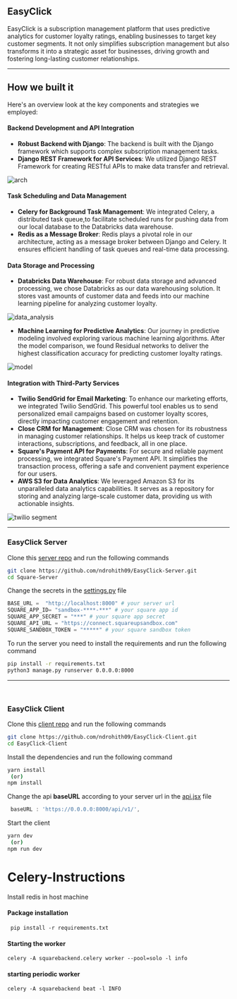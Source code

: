 ## EasyClick 

EasyClick is a subscription management platform that uses predictive analytics for customer loyalty ratings, enabling businesses to target key customer segments. It not only simplifies subscription management but also transforms it into a strategic asset for businesses, driving growth and fostering long-lasting customer relationships.

---
## How we built it

Here's an overview look at the key components and strategies we employed:

#### Backend Development and API Integration
- **Robust Backend with Django**: The backend is built with the Django framework which supports complex subscription management tasks.
- **Django REST Framework for API Services**: We utilized Django REST Framework for creating RESTful APIs to make data transfer and retrieval.

![arch](https://github.com/ndrohith09/EasyClick-Client/assets/75234968/241fa5b7-e266-446d-a468-cab250758c33)

#### Task Scheduling and Data Management
- **Celery for Background Task Management**: We integrated Celery, a distributed task queue,to facilitate scheduled runs for pushing data from our local database to the Databricks data warehouse. 
- **Redis as a Message Broker**: Redis plays a pivotal role in our architecture, acting as a message broker between Django and Celery. It ensures efficient handling of task queues and real-time data processing.

#### Data Storage and Processing
- **Databricks Data Warehouse**: For robust data storage and advanced processing, we chose Databricks as our data warehousing solution. It stores vast amounts of customer data and feeds into our machine learning pipeline for analyzing customer loyalty.

![data_analysis](https://github.com/ndrohith09/EasyClick-Client/assets/75234968/7c761a94-1882-47a9-aa74-9f65bd8c355a)

- **Machine Learning for Predictive Analytics**: Our journey in predictive modeling involved exploring various machine learning algorithms. After the model comparison, we found Residual networks to deliver the highest classification accuracy for predicting customer loyalty ratings.

![model](https://github.com/ndrohith09/EasyClick-Client/assets/75234968/925797c6-d459-40d5-b949-e4bb450914d9)

#### Integration with Third-Party Services
- **Twilio SendGrid for Email Marketing**: To enhance our marketing efforts, we integrated Twilio SendGrid. This powerful tool enables us to send personalized email campaigns based on customer loyalty scores, directly impacting customer engagement and retention.
- **Close CRM for Management**: Close CRM was chosen for its robustness in managing customer relationships. It helps us keep track of customer interactions, subscriptions, and feedback, all in one place.
- **Square's Payment API for Payments**: For secure and reliable payment processing, we integrated Square's Payment API. It simplifies the transaction process, offering a safe and convenient payment experience for our users.
- **AWS S3 for Data Analytics**: We leveraged Amazon S3 for its unparalleled data analytics capabilities. It serves as a repository for storing and analyzing large-scale customer data, providing us with actionable insights.

![twilio segment](https://github.com/ndrohith09/EasyClick-Client/assets/73429989/625d06ba-af59-4409-af81-3d8b0d8068c0)

---

### EasyClick Server 

Clone this [server repo](https://github.com/ndrohith09/EasyClick-Server) and run the following commands 
````bash
git clone https://github.com/ndrohith09/EasyClick-Server.git
cd Square-Server
````
Change the secrets in the [settings.py](https://github.com/ndrohith09/EasyClick-Server/blob/main/squarebackend/settings.py) file
```python 
BASE_URL =  "http://localhost:8000" # your server url
SQUARE_APP_ID= "sandbox-****-***" # your square app id
SQUARE_APP_SECRET = "***" # your square app secret
SQUARE_API_URL = "https://connect.squareupsandbox.com"
SQUARE_SANDBOX_TOKEN = "*****" # your square sandbox token

```

To run the server you need to install the requirements and run the following command
```bash
pip install -r requirements.txt
python3 manage.py runserver 0.0.0.0:8000
```

<hr />
<br />

### EasyClick Client

Clone this [client repo](https://github.com/ndrohith09/EasyClick-Client) and run the following commands 

````bash
git clone https://github.com/ndrohith09/EasyClick-Client.git
cd EasyClick-Client
````

Install the dependencies and run the following command
```bash
yarn install
 (or)
npm install
```

Change the api **baseURL** according to your server url in the [api.jsx](https://github.com/ndrohith09/EasyClick-Client/blob/master/src/api/api.jsx) file
```javascript  
 baseURL : 'https://0.0.0.0:8000/api/v1/',
```
Start the client
```bash 
yarn dev
 (or)
npm run dev
```

# Celery-Instructions

Install redis in host machine

#### Package installation

``` pip install -r requirements.txt```

#### Starting the worker
```celery -A squarebackend.celery worker --pool=solo -l info```

#### starting periodic worker
```celery -A squarebackend beat -l INFO```